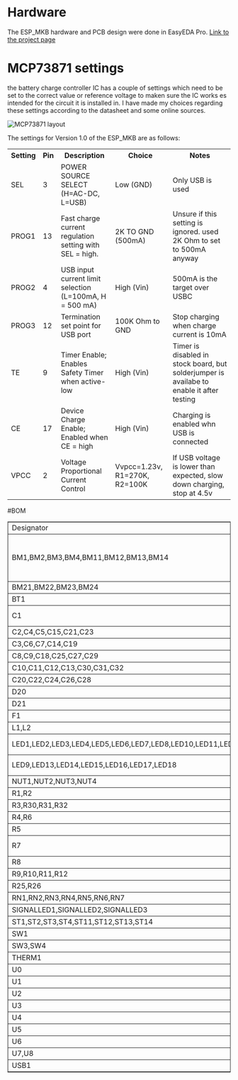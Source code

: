 # Hardware
The ESP_MKB hardware and PCB design were done in EasyEDA Pro.
<a href="https://oshwlab.com/bart_1855/macrokb">Link to the project page</a>

# MCP73871 settings
the battery charge controller IC has a couple of settings which need to be set to the correct value or reference voltage to maken sure the IC works es intended for the circuit it is installed in.
I have made my choices regarding these settings according to the datasheet and some online sources.

![MCP73871 layout](https://github.com/user-attachments/assets/27451eda-61b2-4df2-9409-dfa072613aa6)

The settings for Version 1.0 of the ESP_MKB are as follows:
<table>
	<tr>
		<th>Setting</th>
		<th>Pin</th>
		<th>Description</th>
		<th>Choice</th>
		<th>Notes</th>
	</tr>
	<tr>
		<td>SEL</td>
		<td>3</td>
		<td>POWER SOURCE SELECT (H=AC-DC, L=USB)</td>
		<td>Low (GND)</td>
		<td>Only USB is used</td>
	</tr>
	<tr>
		<td>PROG1</td>
		<td>13</td>
		<td>Fast charge current regulation setting with SEL = high.</td>
		<td>2K TO GND (500mA)</td>
		<td>Unsure if this setting is ignored. used 2K Ohm to set to 500mA anyway</td>
	</tr>
	<tr>
		<td>PROG2</td>
		<td>4</td>
		<td>USB input current limit selection (L=100mA, H = 500 mA)</td>
		<td>High (Vin)</td>
		<td>500mA is the target over USBC</td>
	</tr>
	<tr>
		<td>PROG3</td>
		<td>12</td>
		<td>Termination set point for USB port</td>
		<td>100K Ohm to GND</td>
		<td>Stop charging when charge current is 10mA</td>
	</tr>
	<tr>
		<td>TE</td>
		<td>9</td>
		<td>Timer Enable; Enables Safety Timer when active-low</td>
		<td>High (Vin)</td>
		<td>Timer is disabled in stock board, but solderjumper is availabe to enable it after testing</td>
	</tr>
	<tr>
		<td>CE</td>
		<td>17</td>
		<td>Device Charge Enable; Enabled when CE = high</td>
		<td>High (Vin)</td>
		<td>Charging is enabled whn USB is connected</td>
	</tr>
	<tr>
		<td>VPCC</td>
		<td>2</td>
		<td>Voltage Proportional Current Control</td>
		<td>Vvpcc=1.23v, R1=270K, R2=100K</td>
		<td>If USB voltage is lower than expected, slow down charging, stop at 4.5v</td>
	</tr>
</table>

#BOM
<table border="1" cellpadding="0" cellspacing="0">
	<tbody>
		<tr>
			<td>Designator</td>
			<td>Quantity</td>
			<td>Manufacturer</td>
			<td>Manufacturer Part</td>
			<td>Value</td>
			<td>Datasheet</td>
			<td>Extra info</td>
		</tr>
		<tr>
			<td>BM1,BM2,BM3,BM4,BM11,BM12,BM13,BM14</td>
			<td>8</td>
			<td>ANY</td>
			<td>CHERRY MX SWITCH</td>
			<td>&nbsp;</td>
			<td>&nbsp;</td>
			<td>NOT PREDEFINED. FOR PERSONAL CHOICE</td>
		</tr>
		<tr>
			<td>BM21,BM22,BM23,BM24</td>
			<td>4</td>
			<td>XUNPU</td>
			<td>TS-1002S-04326C</td>
			<td>&nbsp;</td>
			<td><a href="https://atta.szlcsc.com/upload/public/pdf/source/20191118/C455126_F61E8FA1ED640FB1CE0B30B55DEB62E3.pdf">Datasheet</a></td>
			<td>&nbsp;</td>
		</tr>
		<tr>
			<td>BT1</td>
			<td>1</td>
			<td>MYOUNG</td>
			<td>BH-18650-B6AA002</td>
			<td>&nbsp;</td>
			<td><a href="https://atta.szlcsc.com/upload/public/pdf/source/20230821/992B872406559792B6674E1E1C6C3ECD.pdf">Datasheet</a></td>
			<td>&nbsp;</td>
		</tr>
		<tr>
			<td>C1</td>
			<td>1</td>
			<td>KNSCHA</td>
			<td>01EC4294SHC1000UF25V</td>
			<td>1000uF</td>
			<td><a href="https://atta.szlcsc.com/upload/public/pdf/source/20200324/C503217_05464B9B8F3E25C695CF18DE02B15AC9.pdf">Datasheet</a></td>
			<td>VALUE NOT FINAL</td>
		</tr>
		<tr>
			<td>C2,C4,C5,C15,C21,C23</td>
			<td>6</td>
			<td>SAMSUNG</td>
			<td>CL10A105KO8NNNC</td>
			<td>1uF</td>
			<td><a href="https://atta.szlcsc.com/upload/public/pdf/source/20220919/9FBE606BE0D9532D730F292EB26DC5BB.pdf">Datasheet</a></td>
			<td>&nbsp;</td>
		</tr>
		<tr>
			<td>C3,C6,C7,C14,C19</td>
			<td>5</td>
			<td>SAMSUNG</td>
			<td>CL10A226MQ8NRNC</td>
			<td>22uF</td>
			<td><a href="https://atta.szlcsc.com/upload/public/pdf/source/20160218/1457707763339.pdf">Datasheet</a></td>
			<td>&nbsp;</td>
		</tr>
		<tr>
			<td>C8,C9,C18,C25,C27,C29</td>
			<td>6</td>
			<td>SAMSUNG</td>
			<td>CL10B104KB8NNNC</td>
			<td>100nF</td>
			<td><a href="https://atta.szlcsc.com/upload/public/pdf/source/20160218/1457707763339.pdf">Datasheet</a></td>
			<td>&nbsp;</td>
		</tr>
		<tr>
			<td>C10,C11,C12,C13,C30,C31,C32</td>
			<td>7</td>
			<td>SAMSUNG</td>
			<td>CL10A106MQ8NNNC</td>
			<td>10uF</td>
			<td><a href="https://atta.szlcsc.com/upload/public/pdf/source/20160218/1457707763339.pdf">Datasheet</a></td>
			<td>&nbsp;</td>
		</tr>
		<tr>
			<td>C20,C22,C24,C26,C28</td>
			<td>5</td>
			<td>YAGEO</td>
			<td>CC0603JRNPO9BN101</td>
			<td>100pF</td>
			<td><a href="https://atta.szlcsc.com/upload/public/pdf/source/20181008/C309499_21CC21451B82C39E3D92150FD6B30293.pdf">Datasheet</a></td>
			<td>&nbsp;</td>
		</tr>
		<tr>
			<td>D20</td>
			<td>1</td>
			<td>FUXINSEMI</td>
			<td>PRTR5V0U2X</td>
			<td>&nbsp;</td>
			<td><a href="https://atta.szlcsc.com/upload/public/pdf/source/20220516/33864E07948E6E84F86E9BAB585532F5.pdf">Datasheet</a></td>
			<td>&nbsp;</td>
		</tr>
		<tr>
			<td>D21</td>
			<td>1</td>
			<td>DIODES</td>
			<td>ZLLS410TA</td>
			<td>&nbsp;</td>
			<td><a href="https://atta.szlcsc.com/upload/public/pdf/source/20200421/C177096_D8075DEB85C058F50C34281A46D0D7C3.pdf">Datasheet</a></td>
			<td>&nbsp;</td>
		</tr>
		<tr>
			<td>F1</td>
			<td>1</td>
			<td>BOURNS</td>
			<td>MF-PSMF075X-2</td>
			<td>&nbsp;</td>
			<td><a href="https://atta.szlcsc.com/upload/public/pdf/source/20170704/1499151353027.pdf">Datasheet</a></td>
			<td>&nbsp;</td>
		</tr>
		<tr>
			<td>L1,L2</td>
			<td>2</td>
			<td>muRata</td>
			<td>DFE252012F-2R2M=P2</td>
			<td>2.2uH</td>
			<td><a href="https://atta.szlcsc.com/upload/public/pdf/source/20200716/C703141_C4AFEA7D31E0931E23F948A8B91A9E18.pdf">Datasheet</a></td>
			<td>&nbsp;</td>
		</tr>
		<tr>
			<td>LED1,LED2,LED3,LED4,LED5,LED6,LED7,LED8,LED10,LED11,LED12</td>
			<td>11</td>
			<td>XINGLIGHT</td>
			<td>XL-1615RGBC-WS2812B</td>
			<td>&nbsp;</td>
			<td><a href="https://atta.szlcsc.com/upload/public/pdf/source/20240218/3051C7463171A0558E4806C93ACA0B19.pdf">Datasheet</a></td>
			<td>TOP SIDE LEDS</td>
		</tr>
		<tr>
			<td>LED9,LED13,LED14,LED15,LED16,LED17,LED18</td>
			<td>7</td>
			<td>XINGLIGHT</td>
			<td>XL-5050RGBC-WS2812B</td>
			<td>&nbsp;</td>
			<td><a href="https://atta.szlcsc.com/upload/public/pdf/source/20240412/E1004CAA80592E31D08BFE019083806F.pdf">Datasheet</a></td>
			<td>BOTTOM SIDE LEDS</td>
		</tr>
		<tr>
			<td>NUT1,NUT2,NUT3,NUT4</td>
			<td>4</td>
			<td>Sinhoo</td>
			<td>SMTSO3035CTJ</td>
			<td>&nbsp;</td>
			<td><a href="https://atta.szlcsc.com/upload/public/pdf/source/20211122/17CF5E24EB4D4DC090A80DE3D7DE5E21.pdf">Datasheet</a></td>
			<td>&nbsp;</td>
		</tr>
		<tr>
			<td>R1,R2</td>
			<td>2</td>
			<td>UNI-ROYAL</td>
			<td>0603WAF5101T5E</td>
			<td>5.1k</td>
			<td><a href="https://atta.szlcsc.com/upload/public/pdf/source/20200306/C422600_1E6D84923E4A46A82E41ADD87F860B5C.pdf">Datasheet</a></td>
			<td>&nbsp;</td>
		</tr>
		<tr>
			<td>R3,R30,R31,R32</td>
			<td>4</td>
			<td>UNI-ROYAL</td>
			<td>0603WAF2001T5E</td>
			<td>2k</td>
			<td><a href="https://atta.szlcsc.com/upload/public/pdf/source/20200306/C422600_1E6D84923E4A46A82E41ADD87F860B5C.pdf">Datasheet</a></td>
			<td>&nbsp;</td>
		</tr>
		<tr>
			<td>R4,R6</td>
			<td>2</td>
			<td>YAGEO</td>
			<td>RC0603FR-07100KL</td>
			<td>100k</td>
			<td><a href="https://atta.szlcsc.com/upload/public/pdf/source/20140324/1457707028752.pdf">Datasheet</a></td>
			<td>&nbsp;</td>
		</tr>
		<tr>
			<td>R5</td>
			<td>1</td>
			<td>UNI-ROYAL</td>
			<td>0603WAF2703T5E</td>
			<td>270k</td>
			<td><a href="https://atta.szlcsc.com/upload/public/pdf/source/20200306/C422600_1E6D84923E4A46A82E41ADD87F860B5C.pdf">Datasheet</a></td>
			<td>&nbsp;</td>
		</tr>
		<tr>
			<td>R7</td>
			<td>1</td>
			<td>Milliohm</td>
			<td>HoYH0603-1/2W-10mR-1%-TCR50</td>
			<td>10m</td>
			<td><a href="https://atta.szlcsc.com/upload/public/pdf/source/20211116/A510C0D8A660B2C11D153FDB54B68FB7.pdf">Datasheet</a></td>
			<td>&nbsp;</td>
		</tr>
		<tr>
			<td>R8</td>
			<td>1</td>
			<td>UNI-ROYAL</td>
			<td>0603WAF510KT5E</td>
			<td>5.1</td>
			<td><a href="https://atta.szlcsc.com/upload/public/pdf/source/20200306/C422600_1E6D84923E4A46A82E41ADD87F860B5C.pdf">Datasheet</a></td>
			<td>&nbsp;</td>
		</tr>
		<tr>
			<td>R9,R10,R11,R12</td>
			<td>4</td>
			<td>UNI-ROYAL</td>
			<td>0603WAF510JT5E</td>
			<td>51</td>
			<td><a href="https://atta.szlcsc.com/upload/public/pdf/source/20200306/C422600_1E6D84923E4A46A82E41ADD87F860B5C.pdf">Datasheet</a></td>
			<td>&nbsp;</td>
		</tr>
		<tr>
			<td>R25,R26</td>
			<td>2</td>
			<td>ALPSALPINE</td>
			<td>RS08U111Z001</td>
			<td>10k</td>
			<td><a href="https://atta.szlcsc.com/upload/public/pdf/source/20180403/C202411_1E02FBA416091575CFC251DF035433A7.pdf">Datasheet</a></td>
			<td>&nbsp;</td>
		</tr>
		<tr>
			<td>RN1,RN2,RN3,RN4,RN5,RN6,RN7</td>
			<td>7</td>
			<td>UNI-ROYAL</td>
			<td>4D03WGJ0103T5E</td>
			<td>10k</td>
			<td><a href="https://atta.szlcsc.com/upload/public/pdf/source/20191224/C474318_2527498AE30E813171187CCD28401A71.pdf">Datasheet</a></td>
			<td>&nbsp;</td>
		</tr>
		<tr>
			<td>SIGNALLED1,SIGNALLED2,SIGNALLED3</td>
			<td>3</td>
			<td>XINGLIGHT</td>
			<td>XL-1608UBC-04</td>
			<td>&nbsp;</td>
			<td><a href="https://atta.szlcsc.com/upload/public/pdf/source/20240218/F76B043D1CDACE9DB8357580572EF0D5.pdf">Datasheet</a></td>
			<td>&nbsp;</td>
		</tr>
		<tr>
			<td>ST1,ST2,ST3,ST4,ST11,ST12,ST13,ST14</td>
			<td>8</td>
			<td>Kailh</td>
			<td>CPG151101S11-16</td>
			<td>&nbsp;</td>
			<td><a href="https://atta.szlcsc.com/upload/public/pdf/source/20220829/33DFC1A320A078D20879F2B21562B513.pdf">Datasheet</a></td>
			<td>&nbsp;</td>
		</tr>
		<tr>
			<td>SW1</td>
			<td>1</td>
			<td>SHOU HAN</td>
			<td>MSK12C02</td>
			<td>&nbsp;</td>
			<td><a href="https://atta.szlcsc.com/upload/public/pdf/source/20190925/C431540_89155AEF0758B9AD1B2D805F83FB12E3.pdf">Datasheet</a></td>
			<td>&nbsp;</td>
		</tr>
		<tr>
			<td>SW3,SW4</td>
			<td>2</td>
			<td>BZCN</td>
			<td>TSB003A3518A03</td>
			<td>&nbsp;</td>
			<td><a href="https://atta.szlcsc.com/upload/public/pdf/source/20210906/5AB5E3D422037A39DE138E991ECE43CA.pdf">Datasheet</a></td>
			<td>&nbsp;</td>
		</tr>
		<tr>
			<td>THERM1</td>
			<td>1</td>
			<td>muRata</td>
			<td>NCP18XH103F03RB</td>
			<td>10K(1002)</td>
			<td><a href="https://atta.szlcsc.com/upload/public/pdf/source/20130819/1457706638081.pdf">Datasheet</a></td>
			<td>&nbsp;</td>
		</tr>
		<tr>
			<td>U0</td>
			<td>1</td>
			<td>ESPRESSIF</td>
			<td>ESP32-C6-MINI-1-N4</td>
			<td>&nbsp;</td>
			<td><a href="https://atta.szlcsc.com/upload/public/pdf/source/20240130/4529D418EFEC832950EB8101798FAED6.pdf">Datasheet</a></td>
			<td>&nbsp;</td>
		</tr>
		<tr>
			<td>U1</td>
			<td>1</td>
			<td>MICROCHIP</td>
			<td>MCP73871T-2CCI/ML</td>
			<td>&nbsp;</td>
			<td><a href="https://atta.szlcsc.com/upload/public/pdf/source/20200408/C511310_EA348E8D1D9598593724D444DBAC01FF.pdf">Datasheet</a></td>
			<td>&nbsp;</td>
		</tr>
		<tr>
			<td>U2</td>
			<td>1</td>
			<td>TI</td>
			<td>BQ27441DRZR-G1B</td>
			<td>&nbsp;</td>
			<td><a href="https://www.ti.com/lit/gpn/bq27441-g1">Datasheet</a></td>
			<td>&nbsp;</td>
		</tr>
		<tr>
			<td>U3</td>
			<td>1</td>
			<td>TI</td>
			<td>TPS63051RMWR</td>
			<td>&nbsp;</td>
			<td><a href="https://www.ti.com/lit/gpn/tps63051">Datasheet</a></td>
			<td>&nbsp;</td>
		</tr>
		<tr>
			<td>U4</td>
			<td>1</td>
			<td>TI</td>
			<td>TPS613222ADBVR</td>
			<td>&nbsp;</td>
			<td><a href="https://www.ti.com/lit/gpn/tps61322">Datasheet</a></td>
			<td>&nbsp;</td>
		</tr>
		<tr>
			<td>U5</td>
			<td>1</td>
			<td>TI</td>
			<td>TCA8418RTWR</td>
			<td>&nbsp;</td>
			<td><a href="https://www.ti.com/lit/gpn/tca8418">Datasheet</a></td>
			<td>&nbsp;</td>
		</tr>
		<tr>
			<td>U6</td>
			<td>1</td>
			<td>ALPSALPINE</td>
			<td>EC12E24204A2</td>
			<td>&nbsp;</td>
			<td><a href="https://atta.szlcsc.com/upload/public/pdf/source/20190114/C351238_03113AE9177DD7D8BA81ABE0CC2A5D0F.pdf">Datasheet</a></td>
			<td>&nbsp;</td>
		</tr>
		<tr>
			<td>U7,U8</td>
			<td>2</td>
			<td>KNOWLES</td>
			<td>SPH0645LM4H-B</td>
			<td>&nbsp;</td>
			<td><a href="https://knowles.com/docs/default-source/default-document-library/sph0645lm4h-1-datasheet.pdf">Datasheet</a></td>
			<td>&nbsp;</td>
		</tr>
		<tr>
			<td>USB1</td>
			<td>1</td>
			<td>HOOYA</td>
			<td>USB-310F-B-SU</td>
			<td>&nbsp;</td>
			<td><a href="https://atta.szlcsc.com/upload/public/pdf/source/20181114/C309365_A6E5763ECAAC5EF4800A2E28BD762DDB.pdf">Datasheet</a></td>
			<td>&nbsp;</td>
		</tr>
	</tbody>
</table>
